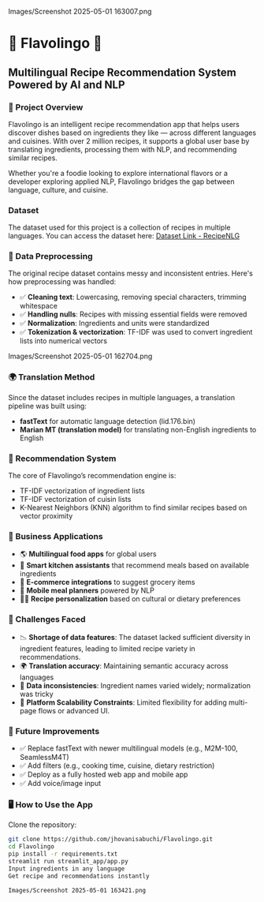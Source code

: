 Images/Screenshot 2025-05-01 163007.png
# 🧠 Flavolingo 🍳
## Multilingual Recipe Recommendation System Powered by AI and NLP

### 📌 Project Overview
Flavolingo is an intelligent recipe recommendation app that helps users discover dishes based on ingredients they like — across different languages and cuisines. With over 2 million recipes, it supports a global user base by translating ingredients, processing them with NLP, and recommending similar recipes.

Whether you're a foodie looking to explore international flavors or a developer exploring applied NLP, Flavolingo bridges the gap between language, culture, and cuisine.

### Dataset
The dataset used for this project is a collection of recipes in multiple languages. You can access the dataset here:
[Dataset Link - RecipeNLG](https://huggingface.co/datasets/mbien/recipe_nlg)

### 🧼 Data Preprocessing
The original recipe dataset contains messy and inconsistent entries. Here's how preprocessing was handled:

- ✅ **Cleaning text**: Lowercasing, removing special characters, trimming whitespace
- ✅ **Handling nulls**: Recipes with missing essential fields were removed
- ✅ **Normalization**: Ingredients and units were standardized
- ✅ **Tokenization & vectorization**: TF-IDF was used to convert ingredient lists into numerical vectors

Images/Screenshot 2025-05-01 162704.png

### 🌍 Translation Method
Since the dataset includes recipes in multiple languages, a translation pipeline was built using:
- **fastText** for automatic language detection (lid.176.bin)
- **Marian MT (translation model)** for translating non-English ingredients to English

### 🤖 Recommendation System
The core of Flavolingo’s recommendation engine is:
- TF-IDF vectorization of ingredient lists
- TF-IDF vectorization of cuisin lists
- K-Nearest Neighbors (KNN) algorithm to find similar recipes based on vector proximity

### 🧠 Business Applications
- 🌎 **Multilingual food apps** for global users
- 🧠 **Smart kitchen assistants** that recommend meals based on available ingredients
- 🛒 **E-commerce integrations** to suggest grocery items
- 📱 **Mobile meal planners** powered by NLP
- 👩‍🍳 **Recipe personalization** based on cultural or dietary preferences

### 🧪 Challenges Faced
- 📉 **Shortage of data features**: The dataset lacked sufficient diversity in ingredient features, leading to limited recipe variety in recommendations.
- 🌍 **Translation accuracy**: Maintaining semantic accuracy across languages
- 🧹 **Data inconsistencies**: Ingredient names varied widely; normalization was tricky
- 🧠 **Platform Scalability Constraints**: Limited flexibility for adding multi-page flows or advanced UI.

### 🚀 Future Improvements
- ✅ Replace fastText with newer multilingual models (e.g., M2M-100, SeamlessM4T)
- ✅ Add filters (e.g., cooking time, cuisine, dietary restriction)
- ✅ Deploy as a fully hosted web app and mobile app
- ✅ Add voice/image input

### 🖥️ How to Use the App
Clone the repository:

```bash
git clone https://github.com/jhovanisabuchi/Flavolingo.git
cd Flavolingo
pip install -r requirements.txt
streamlit run streamlit_app/app.py
Input ingredients in any language
Get recipe and recommendations instantly

Images/Screenshot 2025-05-01 163421.png





